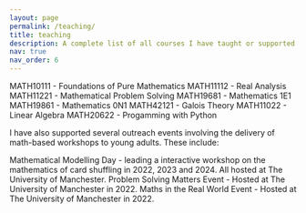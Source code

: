 ```yaml
---
layout: page
permalink: /teaching/
title: teaching
description: A complete list of all courses I have taught or supported.
nav: true
nav_order: 6
---
```


MATH10111 - Foundations of Pure Mathematics
MATH11112 - Real Analysis
MATH11221 - Mathematical Problem Solving
MATH19681 - Mathematics 1E1
MATH19861 - Mathematics 0N1
MATH42121 - Galois Theory
MATH11022 - Linear Algebra
MATH20622 - Progamming with Python

I have also supported several outreach events involving the delivery of math-based workshops to young adults. These include:

Mathematical Modelling Day - leading a interactive workshop on the mathematics of card shuffling in 2022, 2023 and 2024. All hosted at The University of Manchester.
Problem Solving Matters Event - Hosted at The University of Manchester in 2022.
Maths in the Real World Event - Hosted at The University of Manchester in 2022.